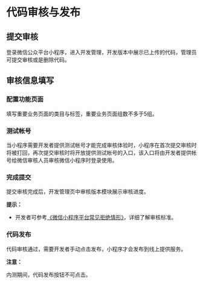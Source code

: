# 代码审核与发布

## 提交审核

登录微信公众平台小程序，进入开发管理，开发版本中展示已上传的代码，管理员可提交审核或是删除代码。

## 审核信息填写

### 配置功能页面

填写重要业务页面的类目与标签，重要业务页面组数不多于5组。

### 测试帐号

当小程序需要开发者提供测试帐号才能完成审核体验时，小程序在首次提交审核时将被打回，再次提交审核时将开放提供测试帐号的入口，该入口将由开发者提供帐号给微信审核人员审核微信小程序时登录使用。

### 完成提交

提交审核完成后，开发管理页中审核版本模块展示审核进度。

**提示：**

- 开发者可参考[《微信小程序平台常见拒绝情形》](https://developers.weixin.qq.com/miniprogram/product/reject.html?t=19030421)，详细了解审核标准。

### 代码发布

代码审核通过，需要开发者手动点击发布，小程序才会发布到线上提供服务。

**注意：**

内测期间，代码发布按钮不可点击。 